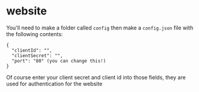 # website

You'll need to make a folder called ```config``` then make a ```config.json``` file with the following contents:
```
{
  "clientId": "",
  "clientSecret": "",
  "port": "80" (you can change this!)
}
```

Of course enter your client secret and client id into those fields, they are used for authentication for the website
